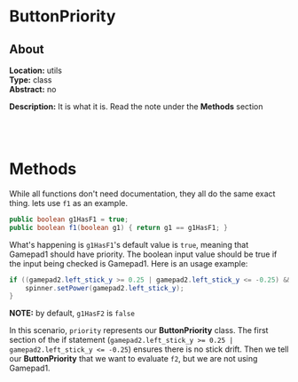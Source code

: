 # ButtonPriority

## About

**Location:**                   utils   <br>
**Type:**                       class   <br>
**Abstract:**                   no

**Description:**
It is what it is. Read the note under the **Methods** section

<br>
<br>

# Methods

While all functions don't need documentation, they all do the same exact thing. lets use `f1` as an example.

```java
public boolean g1HasF1 = true;
public boolean f1(boolean g1) { return g1 == g1HasF1; }
```

What's happening is `g1HasF1`'s default value is `true`, meaning that Gamepad1 should have priority. The boolean input value
should be true if the input being checked is Gamepad1. Here is an usage example:

```java
if ((gamepad2.left_stick_y >= 0.25 | gamepad2.left_stick_y <= -0.25) && priority.f2(false)) {
    spinner.setPower(gamepad2.left_stick_y);
}
```

**NOTE:** by default, `g1HasF2` is `false`

In this scenario, `priority` represents our **ButtonPriority** class.
The first section of the if statement (`gamepad2.left_stick_y >= 0.25 | gamepad2.left_stick_y <= -0.25`) ensures there is no stick drift.
Then we tell our **ButtonPriority** that we want to evaluate `f2`, but we are not using Gamepad1.